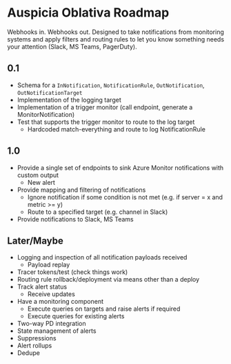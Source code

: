 # Auspicia Oblativa Roadmap

Webhooks in.  Webhooks out.  Designed to take notifications from monitoring systems and apply filters and routing rules to let you know something needs your attention (Slack, MS Teams, PagerDuty).

## 0.1
- Schema for a `InNotification`, `NotificationRule`, `OutNotification`, `OutNotificationTarget`
- Implementation of the logging target
- Implementation of a trigger monitor (call endpoint, generate a MonitorNotification)
- Test that supports the trigger monitor to route to the log target
  - Hardcoded match-everything and route to log NotificationRule

## 1.0
- Provide a single set of endpoints to sink Azure Monitor notifications with custom output
  - New alert
- Provide mapping and filtering of notifications
  - Ignore notification if some condition is not met (e.g. if server = x and metric >= y)
  - Route to a specified target (e.g. channel in Slack)
- Provide notifications to Slack, MS Teams

## Later/Maybe
- Logging and inspection of all notification payloads received
  - Payload replay
- Tracer tokens/test (check things work)
- Routing rule rollback/deployment via means other than a deploy
- Track alert status
  - Receive updates
- Have a monitoring component
  - Execute queries on targets and raise alerts if required
  - Execute queries for existing alerts
- Two-way PD integration
- State management of alerts
- Suppressions
- Alert rollups
- Dedupe